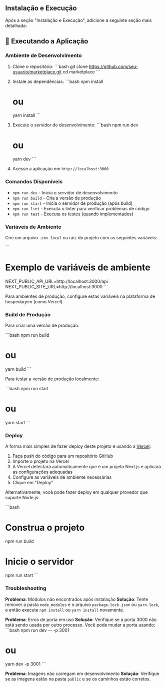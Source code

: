 ## Instalação e Execução

Após a seção "Instalação e Execução", adicione a seguinte seção mais detalhada:

## 🚀 Executando a Aplicação

### Ambiente de Desenvolvimento

1. Clone o repositório:
   \`\`\`bash
   git clone https://github.com/seu-usuario/marketplace.git
   cd marketplace
   \`\`\`

2. Instale as dependências:
   \`\`\`bash
   npm install
   # ou
   yarn install
   \`\`\`

3. Execute o servidor de desenvolvimento:
   \`\`\`bash
   npm run dev
   # ou
   yarn dev
   \`\`\`

4. Acesse a aplicação em `http://localhost:3000`

### Comandos Disponíveis

- `npm run dev` - Inicia o servidor de desenvolvimento
- `npm run build` - Cria a versão de produção
- `npm run start` - Inicia o servidor de produção (após build)
- `npm run lint` - Executa o linter para verificar problemas de código
- `npm run test` - Executa os testes (quando implementados)

### Variáveis de Ambiente

Crie um arquivo `.env.local` na raiz do projeto com as seguintes variáveis:

\`\`\`
# Exemplo de variáveis de ambiente
NEXT_PUBLIC_API_URL=http://localhost:3000/api
NEXT_PUBLIC_SITE_URL=http://localhost:3000
\`\`\`

Para ambientes de produção, configure estas variáveis na plataforma de hospedagem (como Vercel).

### Build de Produção

Para criar uma versão de produção:

\`\`\`bash
npm run build
# ou
yarn build
\`\`\`

Para testar a versão de produção localmente:

\`\`\`bash
npm run start
# ou
yarn start
\`\`\`

### Deploy

A forma mais simples de fazer deploy deste projeto é usando a [Vercel](https://vercel.com):

1. Faça push do código para um repositório GitHub
2. Importe o projeto na Vercel
3. A Vercel detectará automaticamente que é um projeto Next.js e aplicará as configurações adequadas
4. Configure as variáveis de ambiente necessárias
5. Clique em "Deploy"

Alternativamente, você pode fazer deploy em qualquer provedor que suporte Node.js:

\`\`\`bash
# Construa o projeto
npm run build

# Inicie o servidor
npm run start
\`\`\`

### Troubleshooting

**Problema**: Módulos não encontrados após instalação
**Solução**: Tente remover a pasta `node_modules` e o arquivo `package-lock.json` ou `yarn.lock`, e então execute `npm install` ou `yarn install` novamente.

**Problema**: Erros de porta em uso
**Solução**: Verifique se a porta 3000 não está sendo usada por outro processo. Você pode mudar a porta usando:
\`\`\`bash
npm run dev -- -p 3001
# ou
yarn dev -p 3001
\`\`\`

**Problema**: Imagens não carregam em desenvolvimento
**Solução**: Verifique se as imagens estão na pasta `public` e se os caminhos estão corretos.

